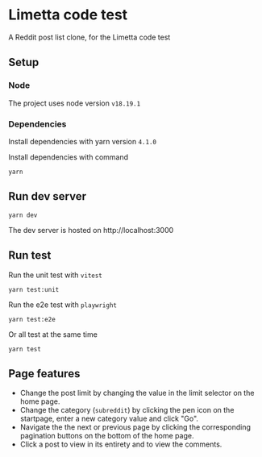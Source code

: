 # Limetta code test

A Reddit post list clone, for the Limetta code test

## Setup

### Node

The project uses node version `v18.19.1`

### Dependencies

Install dependencies with yarn version `4.1.0`

Install dependencies with command

```
yarn
```

## Run dev server

```
yarn dev
```

The dev server is hosted on http://localhost:3000

## Run test

Run the unit test with `vitest`

```
yarn test:unit
```

Run the e2e test with `playwright`

```
yarn test:e2e
```

Or all test at the same time

```
yarn test
```

## Page features

- Change the post limit by changing the value in the limit selector on the home page.
- Change the category (`subreddit`) by clicking the pen icon on the startpage, enter a new category value and click "Go".
- Navigate the the next or previous page by clicking the corresponding pagination buttons on the bottom of the home page.
- Click a post to view in its entirety and to view the comments.
